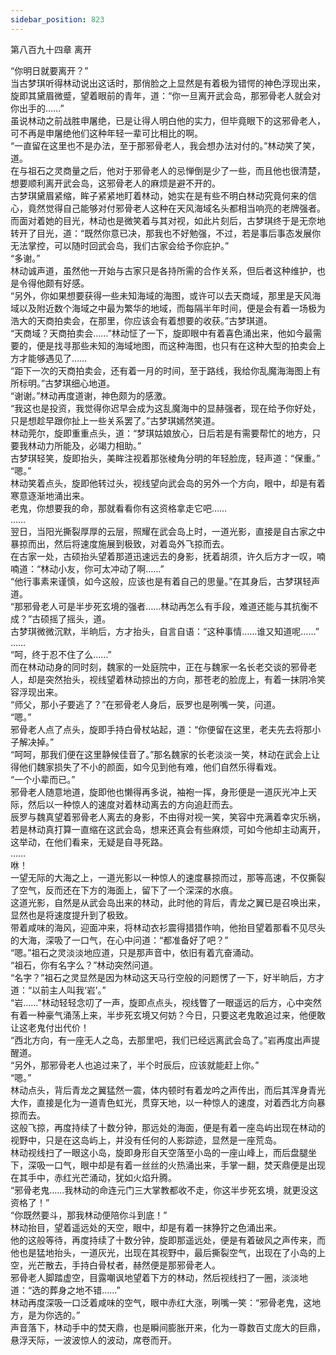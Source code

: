 ```yaml
---
sidebar_position: 823
---
```

 第八百九十四章 离开


“你明日就要离开？”  
当古梦琪听得林动说出这话时，那俏脸之上显然是有着极为错愕的神色浮现出来，旋即其黛眉微蹙，望着眼前的青年，道：“你一旦离开武会岛，那邪骨老人就会对你出手的……”  
虽说林动之前战胜申屠绝，已是让得人明白他的实力，但毕竟眼下的这邪骨老人，可不再是申屠绝他们这种年轻一辈可比相比的啊。  
“一直留在这里也不是办法，至于那邪骨老人，我会想办法对付的。”林动笑了笑，道。  
在与祖石之灵商量之后，他对于邪骨老人的忌惮倒是少了一些，而且他也很清楚，想要顺利离开武会岛，这邪骨老人的麻烦是避不开的。  
古梦琪黛眉紧缩，眸子紧紧地盯着林动，她实在是有些不明白林动究竟何来的信心，竟然觉得自己能够对付邪骨老人这种在天风海域名头都相当响亮的老牌强者。  
而面对着她的目光，林动也是微笑着与其对视，如此片刻后，古梦琪终于是无奈地转开了目光，道：“既然你意已决，那我也不好勉强，不过，若是事后事态发展你无法掌控，可以随时回武会岛，我们古家会给予你庇护。”  
“多谢。”  
林动诚声道，虽然他一开始与古家只是各持所需的合作关系，但后者这种维护，也是令得他颇有好感。  
“另外，你如果想要获得一些未知海域的海图，或许可以去天商域，那里是天风海域以及附近数个海域之中最为繁华的地域，而每隔半年时间，便是会有着一场极为浩大的天商拍卖会，在那里，你应该会有着想要的收获。”古梦琪道。  
“天商域？天商拍卖会……”林动怔了一下，旋即眼中有着喜色涌出来，他如今最需要的，便是找寻那些未知的海域地图，而这种海图，也只有在这种大型的拍卖会上方才能够遇见了……  
“距下一次的天商拍卖会，还有着一月的时间，至于路线，我给你乱魔海海图上有所标明。”古梦琪细心地道。  
“谢谢。”林动再度道谢，神色颇为的感激。  
“我这也是投资，我觉得你迟早会成为这乱魔海中的显赫强者，现在给予你好处，只是想趁早跟你扯上一些关系罢了。”古梦琪嫣然笑道。  
林动莞尔，旋即重重点头，道：“梦琪姑娘放心，日后若是有需要帮忙的地方，只要我林动力所能及，必竭力相助。”  
古梦琪轻笑，旋即抬头，美眸注视着那张棱角分明的年轻脸庞，轻声道：“保重。”  
“嗯。”  
林动笑着点头，旋即他转过头，视线望向武会岛的另外一个方向，眼中，却是有着寒意逐渐地涌出来。  
老鬼，你想要我的命，那就看看你有这资格拿走它吧……  
……  
翌日，当阳光撕裂厚厚的云层，照耀在武会岛上时，一道光影，直接是自古家之中暴掠而出，然后将速度施展到极致，对着岛外飞掠而去。  
在古家一处，古硕抬头望着那道迅速远去的身影，抚着胡须，许久后方才一叹，喃喃道：“林动小友，你可太冲动了啊……”  
“他行事素来谨慎，如今这般，应该也是有着自己的思量。”在其身后，古梦琪轻声道。  
“那邪骨老人可是半步死玄境的强者……林动再怎么有手段，难道还能与其抗衡不成？”古硕摇了摇头，道。  
古梦琪微微沉默，半晌后，方才抬头，自言自语：“这种事情……谁又知道呢……”  
……  
“呵，终于忍不住了么……”  
而在林动动身的同时刻，魏家的一处庭院中，正在与魏家一名长老交谈的邪骨老人，却是突然抬头，视线望着林动掠出的方向，那苍老的脸庞上，有着一抹阴冷笑容浮现出来。  
“师父，那小子要逃了？”在邪骨老人身后，辰罗也是咧嘴一笑，问道。  
“嗯。”  
邪骨老人点了点头，旋即手持白骨杖站起，道：“你便留在这里，老夫先去将那小子解决掉。”  
“呵呵，那我们便在这里静候佳音了。”那名魏家的长老淡淡一笑，林动在武会上让得他们魏家损失了不小的颜面，如今见到他有难，他们自然乐得看戏。  
“一个小辈而已。”  
邪骨老人随意地道，旋即他也懒得再多说，袖袍一挥，身形便是一道灰光冲上天际，然后以一种惊人的速度对着林动离去的方向追赶而去。  
辰罗与魏真望着邪骨老人离去的身影，不由得对视一笑，笑容中充满着幸灾乐祸，若是林动真打算一直缩在这武会岛，想来还真会有些麻烦，可如今他却主动离开，这举动，在他们看来，无疑是自寻死路。  
……  
咻！  
一望无际的大海之上，一道光影以一种惊人的速度暴掠而过，那等高速，不仅撕裂了空气，反而还在下方的海面上，留下了一个深深的水痕。  
这道光影，自然是从武会岛出来的林动，此时他的背后，青龙之翼已是召唤出来，显然也是将速度提升到了极致。  
带着咸味的海风，迎面冲来，将林动衣衫震得猎猎作响，他抬目望着那看不见尽头的大海，深吸了一口气，在心中问道：“都准备好了吧？”  
“嗯。”祖石之灵淡淡地应道，只是那声音中，依旧有着亢奋涌动。  
“祖石，你有名字么？”林动突然问道。  
“名字？”祖石之灵显然是因为林动这天马行空般的问题愣了一下，好半晌后，方才道：“以前主人叫我‘岩’。”  
“岩……”林动轻轻念叨了一声，旋即点点头，视线瞥了一眼遥远的后方，心中突然有着一种豪气涌荡上来，半步死玄境又何妨？今日，只要这老鬼敢追过来，他便敢让这老鬼付出代价！  
“西北方向，有一座无人之岛，去那里吧，我们已经远离武会岛了。”岩再度出声提醒道。  
“另外，那邪骨老人也追过来了，半个时辰后，应该就能赶上你。”  
“嗯。”  
林动点头，背后青龙之翼猛然一震，体内顿时有着龙吟之声传出，而后其浑身青光大作，直接是化为一道青色虹光，贯穿天地，以一种惊人的速度，对着西北方向暴掠而去。  
这般飞掠，再度持续了十数分钟，那远处的海面，便是有着一座岛屿出现在林动的视野中，只是在这岛屿上，并没有任何的人影踪迹，显然是一座荒岛。  
林动视线扫了一眼这小岛，旋即身形自天空落至小岛的一座山峰上，而后盘腿坐下，深吸一口气，眼中却是有着一丝丝的火热涌出来，手掌一翻，焚天鼎便是出现在其手中，赤红光芒涌动，犹如火焰升腾。  
“邪骨老鬼……我林动的命连元门三大掌教都收不走，你这半步死玄境，就更没这资格了！”  
“你既然要斗，那我林动便陪你斗到底！”  
林动抬目，望着遥远处的天空，眼中，却是有着一抹狰狞之色涌出来。  
他的这般等待，再度持续了十数分钟，旋即那遥远处，便是有着破风之声传来，而他也是猛地抬头，一道灰光，出现在其视野中，最后撕裂空气，出现在了小岛的上空，光芒散去，手持白骨杖者，赫然便是那邪骨老人。  
邪骨老人脚踏虚空，目露嘲讽地望着下方的林动，然后视线扫了一圈，淡淡地道：“选的葬身之地不错……”  
林动再度深吸一口泛着咸味的空气，眼中赤红大涨，咧嘴一笑：“邪骨老鬼，这地方，是为你选的。”  
声音落下，林动手中的焚天鼎，也是瞬间膨胀开来，化为一尊数百丈庞大的巨鼎，悬浮天际，一波波惊人的波动，席卷而开。  
  
  
